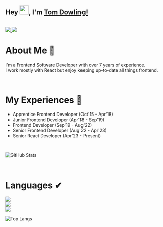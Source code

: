## Hey <img src="https://github.com/TheDudeThatCode/TheDudeThatCode/blob/master/Assets/Hi.gif" width="29px">, I'm [Tom Dowling!](https://tom-dowling.com/) 

<br />

<a href="https://www.linkedin.com/in/dowling-tom/">
  <img src="https://skillicons.dev/icons?i=linkedin" />
</a>
<a href="https://app.daily.dev/thetomo">
  <img src="https://github.com/TomDowling/TomDowling/assets/daily-logo.png" />
</a>

<br />

# About Me 🚀
I'm a Frontend Software Developer with over 7 years of experience.
<br />
I work mostly with React but enjoy keeping up-to-date all things frontend.

<br />

# My Experiences 🙌
- Apprentice Frontend Developer (Oct'15 - Apr'18)
- Junior Frontend Developer (Apr'18 - Sep'19)
- Frontend Developer (Sep'19 - Aug'22)
- Senior Frontend Developer (Aug'22 - Apr'23)
- Senior React Developer (Apr'23 - Present)

<br />

![GitHub Stats](https://github-readme-stats.vercel.app/api?username=tomdowling&show_icons=true&hide_border=true)&nbsp;&nbsp;

<br />

# Languages ✔
<img src="https://skillicons.dev/icons?i=html,css,js,ts,sass" />

<br />

<img src="https://skillicons.dev/icons?i=react,next" />

<br />

<img src="https://skillicons.dev/icons?i=git,firebase,materialui,netlify,nodejs,vscode" />

<br />

![Top Langs](https://github-readme-stats.vercel.app/api/top-langs/?username=tomdowling&layout=compact)
